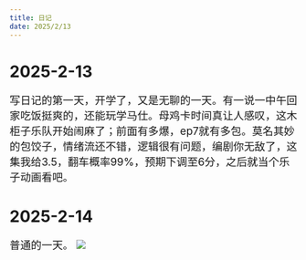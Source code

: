 ```yaml
---
title: 日记
date: 2025/2/13
---
```

# 2025-2-13
写日记的第一天，开学了，又是无聊的一天。有一说一中午回家吃饭挺爽的，还能玩学马仕。母鸡卡时间真让人感叹，这木柜子乐队开始闹麻了；前面有多爆，ep7就有多包。莫名其妙的包饺子，情绪流还不错，逻辑很有问题，编剧你无敌了，这集我给3.5，翻车概率99%，预期下调至6分，之后就当个乐子动画看吧。
# 2025-2-14
普通的一天。
![](/images/diary/1.png)
<style>
    p {font-size: 14pt;}
    table {font-size: 14pt;}
    li:not(.article-tag-list-item, .aos-init, .aos-animate) {font-size: 14pt;}
    center {font-size: 16pt;}
</style>
<script>
//SCRIPT//SCRIPT//SCRIPT//SCRIPT//SCRIPT//SCRIPT//SCRIPT//SCRIPT//SCRIPT//SCRIPT//SCRIPT//SCRIPT//SCRIPT//SCRIPT//SCRIPT//SCRIPT//SCRIPT//SCRIPT//SCRIPT//SCRIPT//SCRIPT//SCRIPT//SCRIPT//SCRIPT//SCRIPT//SCRIPT//SCRIPT//SCRIPT//SCRIPT//SCRIPT
var url = window.location.href;
var param = url.split("?");
if (param[1] != "pw=Hikari_Clarus203") window.location.replace("../../../../diary");
//alert(param[1]);
</script>